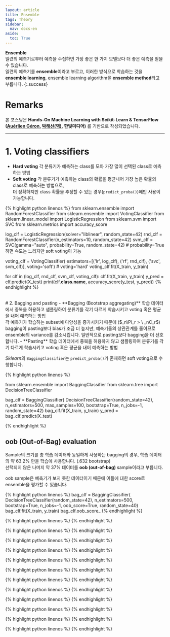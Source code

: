 ```yaml
---
layout: article
title: Ensemble
tags: Theory
sidebar:
  nav: docs-en
aside:
  toc: True
---
```


**Ensemble** <br> 일련의 예측기로부터 예측을 수집하면 가장 좋은 한 가지 모델보다 더 좋은 예측을 얻을 수 있습니다. <br> 일련의 예측기를 **ensemble**이라고 부르고, 이러한 방식으로 학습하는 것을  **ensemble learning**, ensemble learning algorithm을 **ensemble method**라고 부릅니다.
{:.success}

<!--more-->

# Remarks
본 포스팅은 **Hands-On Machine Learning with Scikit-Learn & TensorFlow ([Auérlien Géron](https://github.com/ageron/handson-ml), [박해선(역)](https://github.com/rickiepark/handson-ml), 한빛미디어)** 를 기반으로 작성되었습니다.

---

# 1. Voting classifiers
- **Hard voting**
각 분류기가 예측하는 class를 모아 가장 많이 선택된 class로 예측하는 방법
- **Soft voting**
각 분류기가 예측하는 class의 확률을 평균내어 가장 높은 확률의 class로 예측하는 방법으로, <br>
더 정확하지만 class 확률을 추정할 수 있는 경우(`predict_proba()`)에만 사용이 가능합니다.

{% highlight python linenos %}
from sklearn.ensemble import RandomForestClassifier
from sklearn.ensemble import VotingClassifier
from sklearn.linear_model import LogisticRegression
from sklearn.svm import SVC
from sklearn.metrics import accuracy_score


log_clf = LogisticRegression(solver="liblinear", random_state=42)
rnd_clf = RandomForestClassifier(n_estimators=10, random_state=42)
svm_clf = SVC(gamma="auto", probability=True, random_state=42)  # probability=True 하면 속도는 느리지만 soft voting이 가능

voting_clf = VotingClassifier(
    estimators=[('lr', log_clf), ('rf', rnd_clf), ('svc', svm_clf)],
    voting='soft')  # voting='hard'
voting_clf.fit(X_train, y_train)

for clf in (log_clf, rnd_clf, svm_clf, voting_clf):
    clf.fit(X_train, y_train)
    y_pred = clf.predict(X_test)
    print(clf.__class__.__name__, accuracy_score(y_test, y_pred))
{% endhighlight %}

<br>
# 2. Bagging and pasting
- **Bagging (Bootstrap aggregating)**
학습 데이터에서 중복을 허용하고 샘플링하여 분류기를 각기 다르게 학습시키고 voting 혹은 평균을 내어 예측하는 방법 <br>
각 예측기가 학습하는 subset에 다양성을 증가시키기 때문에 ($_n\Pi_r > \ _nC_r$) bagging이 pasting보다 bias가 조금 더 높지만, 예측기들의 상관관계를 줄이므로 ensemble의 variance를 감소시킵니다. 일반적으로 pasting보다 bagging을 더 선호합니다.
- **Pasting**
학습 데이터에서 중복을 허용하지 않고 샘플링하여 분류기를 각기 다르게 학습시키고 voting 혹은 평균을 내어 예측하는 방법

*Sklearn*의 `BaggingClassifier`는 `predict_proba()`가 존재하면 soft voting으로 수행합니다.

{% highlight python linenos %}

from sklearn.ensemble import BaggingClassifier
from sklearn.tree import DecisionTreeClassifier


bag_clf = BaggingClassifier(
    DecisionTreeClassifier(random_state=42), n_estimators=500,
    max_samples=100, bootstrap=True, n_jobs=-1, random_state=42)
bag_clf.fit(X_train, y_train)
y_pred = bag_clf.predict(X_test)

{% endhighlight %}


## oob (Out-of-Bag) evaluation
Sample의 크기를 총 학습 데이터와 동일하게 사용하는 bagging의 경우, 학습 데이터의 약 63.2% 만을 학습에 사용합니다. (.632 bootstrap) <br>
선택되지 않은 나머지 약 37% 데이터를 **oob (out-of-bag)** sample이라고 부릅니다. <br>

oob sample은 예측기가 보지 못한 데이터이기 때문에 이들에 대한 score로 ensemble을 평가할 수 있습니다. <br>

{% highlight python linenos %}
bag_clf = BaggingClassifier(
    DecisionTreeClassifier(random_state=42), n_estimators=500,
    bootstrap=True, n_jobs=-1, oob_score=True, random_state=40)
bag_clf.fit(X_train, y_train)
bag_clf.oob_score_
{% endhighlight %}


{% highlight python linenos %}
{% endhighlight %}

{% highlight python linenos %}
{% endhighlight %}

{% highlight python linenos %}
{% endhighlight %}

{% highlight python linenos %}
{% endhighlight %}

{% highlight python linenos %}
{% endhighlight %}

{% highlight python linenos %}
{% endhighlight %}

{% highlight python linenos %}
{% endhighlight %}

{% highlight python linenos %}
{% endhighlight %}

{% highlight python linenos %}
{% endhighlight %}

{% highlight python linenos %}
{% endhighlight %}

{% highlight python linenos %}
{% endhighlight %}

{% highlight python linenos %}
{% endhighlight %}
